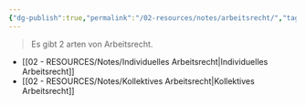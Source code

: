 ```yaml
---
{"dg-publish":true,"permalink":"/02-resources/notes/arbeitsrecht/","tags":["GFN/LF01","GFN/prüfungsrelevant/AP1"],"noteIcon":"","updated":"2025-08-26T16:35:01.000+02:00"}
---
```


>Es gibt 2 arten von Arbeitsrecht.

- [[02 - RESOURCES/Notes/Individuelles Arbeitsrecht\|Individuelles Arbeitsrecht]]
- [[02 - RESOURCES/Notes/Kollektives Arbeitsrecht\|Kollektives Arbeitsrecht]]
